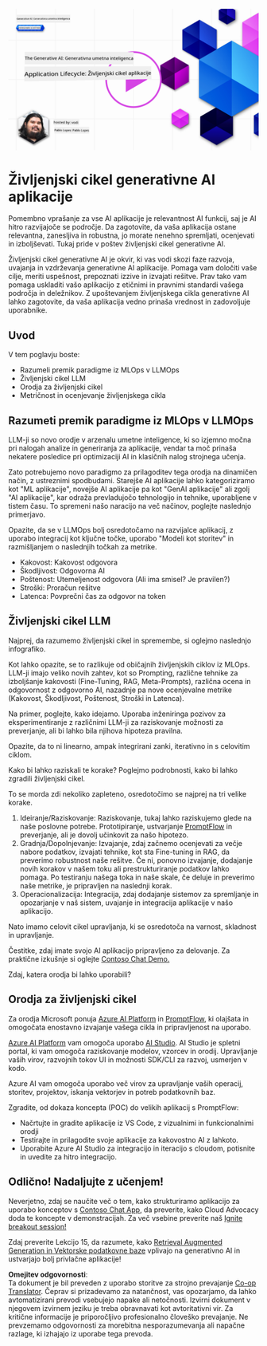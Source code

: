 <!--
CO_OP_TRANSLATOR_METADATA:
{
  "original_hash": "27a5347a5022d5ef0a72ab029b03526a",
  "translation_date": "2025-05-20T00:58:02+00:00",
  "source_file": "14-the-generative-ai-application-lifecycle/README.md",
  "language_code": "sl"
}
-->
[![Integriranje s klicem funkcije](../../../translated_images/14-lesson-banner.0b85d0b37979269e80a18bb1e758e1ccca0a2195b426a0af666c8ad14aee60b0.sl.png)](https://aka.ms/gen-ai-lesson14-gh?WT.mc_id=academic-105485-koreyst)

# Življenjski cikel generativne AI aplikacije

Pomembno vprašanje za vse AI aplikacije je relevantnost AI funkcij, saj je AI hitro razvijajoče se področje. Da zagotovite, da vaša aplikacija ostane relevantna, zanesljiva in robustna, jo morate nenehno spremljati, ocenjevati in izboljševati. Tukaj pride v poštev življenjski cikel generativne AI.

Življenjski cikel generativne AI je okvir, ki vas vodi skozi faze razvoja, uvajanja in vzdrževanja generativne AI aplikacije. Pomaga vam določiti vaše cilje, meriti uspešnost, prepoznati izzive in izvajati rešitve. Prav tako vam pomaga uskladiti vašo aplikacijo z etičnimi in pravnimi standardi vašega področja in deležnikov. Z upoštevanjem življenjskega cikla generativne AI lahko zagotovite, da vaša aplikacija vedno prinaša vrednost in zadovoljuje uporabnike.

## Uvod

V tem poglavju boste:

- Razumeli premik paradigme iz MLOps v LLMOps
- Življenjski cikel LLM
- Orodja za življenjski cikel
- Metričnost in ocenjevanje življenjskega cikla

## Razumeti premik paradigme iz MLOps v LLMOps

LLM-ji so novo orodje v arzenalu umetne inteligence, ki so izjemno močna pri nalogah analize in generiranja za aplikacije, vendar ta moč prinaša nekatere posledice pri optimizaciji AI in klasičnih nalog strojnega učenja.

Zato potrebujemo novo paradigmo za prilagoditev tega orodja na dinamičen način, z ustreznimi spodbudami. Starejše AI aplikacije lahko kategoriziramo kot "ML aplikacije", novejše AI aplikacije pa kot "GenAI aplikacije" ali zgolj "AI aplikacije", kar odraža prevladujočo tehnologijo in tehnike, uporabljene v tistem času. To spremeni našo naracijo na več načinov, poglejte naslednjo primerjavo.

Opazite, da se v LLMOps bolj osredotočamo na razvijalce aplikacij, z uporabo integracij kot ključne točke, uporabo "Modeli kot storitev" in razmišljanjem o naslednjih točkah za metrike.

- Kakovost: Kakovost odgovora
- Škodljivost: Odgovorna AI
- Poštenost: Utemeljenost odgovora (Ali ima smisel? Je pravilen?)
- Stroški: Proračun rešitve
- Latenca: Povprečni čas za odgovor na token

## Življenjski cikel LLM

Najprej, da razumemo življenjski cikel in spremembe, si oglejmo naslednjo infografiko.

Kot lahko opazite, se to razlikuje od običajnih življenjskih ciklov iz MLOps. LLM-ji imajo veliko novih zahtev, kot so Prompting, različne tehnike za izboljšanje kakovosti (Fine-Tuning, RAG, Meta-Prompts), različna ocena in odgovornost z odgovorno AI, nazadnje pa nove ocenjevalne metrike (Kakovost, Škodljivost, Poštenost, Stroški in Latenca).

Na primer, poglejte, kako idejamo. Uporaba inženiringa pozivov za eksperimentiranje z različnimi LLM-ji za raziskovanje možnosti za preverjanje, ali bi lahko bila njihova hipoteza pravilna.

Opazite, da to ni linearno, ampak integrirani zanki, iterativno in s celovitim ciklom.

Kako bi lahko raziskali te korake? Poglejmo podrobnosti, kako bi lahko zgradili življenjski cikel.

To se morda zdi nekoliko zapleteno, osredotočimo se najprej na tri velike korake.

1. Ideiranje/Raziskovanje: Raziskovanje, tukaj lahko raziskujemo glede na naše poslovne potrebe. Prototipiranje, ustvarjanje [PromptFlow](https://microsoft.github.io/promptflow/index.html?WT.mc_id=academic-105485-koreyst) in preverjanje, ali je dovolj učinkovit za našo hipotezo.
2. Gradnja/Dopolnjevanje: Izvajanje, zdaj začnemo ocenjevati za večje nabore podatkov, izvajati tehnike, kot sta Fine-tuning in RAG, da preverimo robustnost naše rešitve. Če ni, ponovno izvajanje, dodajanje novih korakov v našem toku ali prestrukturiranje podatkov lahko pomaga. Po testiranju našega toka in naše skale, če deluje in preverimo naše metrike, je pripravljen na naslednji korak.
3. Operacionalizacija: Integracija, zdaj dodajanje sistemov za spremljanje in opozarjanje v naš sistem, uvajanje in integracija aplikacije v našo aplikacijo.

Nato imamo celovit cikel upravljanja, ki se osredotoča na varnost, skladnost in upravljanje.

Čestitke, zdaj imate svojo AI aplikacijo pripravljeno za delovanje. Za praktične izkušnje si oglejte [Contoso Chat Demo.](https://nitya.github.io/contoso-chat/?WT.mc_id=academic-105485-koreys)

Zdaj, katera orodja bi lahko uporabili?

## Orodja za življenjski cikel

Za orodja Microsoft ponuja [Azure AI Platform](https://azure.microsoft.com/solutions/ai/?WT.mc_id=academic-105485-koreys) in [PromptFlow](https://microsoft.github.io/promptflow/index.html?WT.mc_id=academic-105485-koreyst), ki olajšata in omogočata enostavno izvajanje vašega cikla in pripravljenost na uporabo.

[Azure AI Platform](https://azure.microsoft.com/solutions/ai/?WT.mc_id=academic-105485-koreys) vam omogoča uporabo [AI Studio](https://ai.azure.com/?WT.mc_id=academic-105485-koreys). AI Studio je spletni portal, ki vam omogoča raziskovanje modelov, vzorcev in orodij. Upravljanje vaših virov, razvojnih tokov UI in možnosti SDK/CLI za razvoj, usmerjen v kodo.

Azure AI vam omogoča uporabo več virov za upravljanje vaših operacij, storitev, projektov, iskanja vektorjev in potreb podatkovnih baz.

Zgradite, od dokaza koncepta (POC) do velikih aplikacij s PromptFlow:

- Načrtujte in gradite aplikacije iz VS Code, z vizualnimi in funkcionalnimi orodji
- Testirajte in prilagodite svoje aplikacije za kakovostno AI z lahkoto.
- Uporabite Azure AI Studio za integracijo in iteracijo s cloudom, potisnite in uvedite za hitro integracijo.

## Odlično! Nadaljujte z učenjem!

Neverjetno, zdaj se naučite več o tem, kako strukturiramo aplikacijo za uporabo konceptov s [Contoso Chat App](https://nitya.github.io/contoso-chat/?WT.mc_id=academic-105485-koreyst), da preverite, kako Cloud Advocacy doda te koncepte v demonstracijah. Za več vsebine preverite naš [Ignite breakout session!](https://www.youtube.com/watch?v=DdOylyrTOWg)

Zdaj preverite Lekcijo 15, da razumete, kako [Retrieval Augmented Generation in Vektorske podatkovne baze](../15-rag-and-vector-databases/README.md?WT.mc_id=academic-105485-koreyst) vplivajo na generativno AI in ustvarjajo bolj privlačne aplikacije!

**Omejitev odgovornosti**:  
Ta dokument je bil preveden z uporabo storitve za strojno prevajanje [Co-op Translator](https://github.com/Azure/co-op-translator). Čeprav si prizadevamo za natančnost, vas opozarjamo, da lahko avtomatizirani prevodi vsebujejo napake ali netočnosti. Izvirni dokument v njegovem izvirnem jeziku je treba obravnavati kot avtoritativni vir. Za kritične informacije je priporočljivo profesionalno človeško prevajanje. Ne prevzemamo odgovornosti za morebitna nesporazumevanja ali napačne razlage, ki izhajajo iz uporabe tega prevoda.